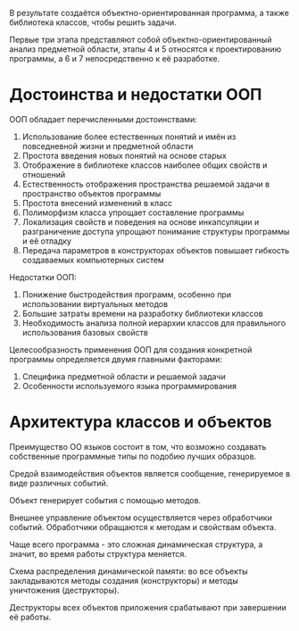 В результате создаётся объектно-ориентированная программа, а также библиотека классов, чтобы решить задачи.

Первые три этапа представляют собой объектно-ориентированный анализ предметной области, этапы 4 и 5 относятся к проектированию программы, а 6 и 7 непосредственно к её
разработке.

# Достоинства и недостатки ООП

ООП обладает перечисленными достоинствами:

 1. Использование более естественных понятий и имён из повседневной жизни и предметной области
 2. Простота введения новых понятий на основе старых
 3. Отображение в библиотеке классов наиболее общих свойств и отношений
 4. Естественность отображения пространства решаемой задачи в пространство объектов программы
 5. Простота внесений изменений в класс
 6. Полиморфизм класса упрощает составление программы
 7. Локализация свойств и поведения на основе инкапсуляции и разграничение доступа упрощают понимание структуры программы и её отладку
 8. Передача параметров в конструкторах объектов повышает гибкость создаваемых компьютерных систем

Недостатки ООП:

 1. Понижение быстродействия программ, особенно при использовании виртуальных методов
 2. Большие затраты времени на разработку библиотеки классов
 3. Необходимость анализа полной иерархии классов для правильного использования базовых свойств

Целесообразность применения ООП для создания конкретной программы определяется двумя главными факторами:

 1. Специфика предметной области и решаемой задачи
 2. Особенности используемого языка программирования

# Архитектура классов и объектов

Преимущество ОО языков состоит в том, что возможно создавать собственные программные типы по подобию лучших образцов.

Средой взаимодействия объектов является сообщение, генерируемое в виде различных событий.

Объект генерирует события с помощью методов.

Внешнее управление объектом осуществляется через обработчики событий. Обработчики обращаются к методам и свойствам объекта.

Чаще всего программа - это сложная динамическая структура, а значит, во время работы структура меняется.

Схема распределения динамической памяти: во все объекты закладываются методы создания (конструкторы) и методы уничтожения (деструкторы).

Деструкторы всех объектов приложения срабатывают при завершении её работы.
